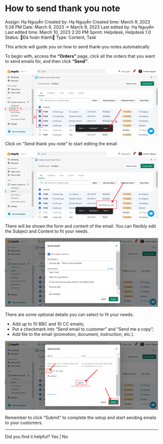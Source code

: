 # How to send thank you note

Assign: Hạ Nguyễn
Created by: Hạ Nguyễn
Created time: March 9, 2023 5:26 PM
Date: March 9, 2023 → March 9, 2023
Last edited by: Hạ Nguyễn
Last edited time: March 10, 2023 2:20 PM
Sprint: Helpdesk, Helpdesk 1.0
Status: 👏Đã hoàn thành👏
Type: Content, Task

This article will guide you on how to send thank-you notes automatically

To begin with, access the **“Orders”** page, click all the orders that you want to send emails for, and then click **“Send”**.

![Fordeer-Store-·-Orders-·-Shopify (7).png](How%20to%20send%20thank%20you%20note%209fe3ee36df0e4e17b492d81332d0ec81/Fordeer-Store--Orders--Shopify_(7).png)

Click on “Send thank you note” to start editing the email

![Fordeer-Store-·-Orders-·-Shopify (8).png](How%20to%20send%20thank%20you%20note%209fe3ee36df0e4e17b492d81332d0ec81/Fordeer-Store--Orders--Shopify_(8).png)

There will be shown the form and content of the email. You can flexibly edit the Subject and Content to fit your needs.

![Fordeer-Store-·-Orders-·-Shopify (10).png](How%20to%20send%20thank%20you%20note%209fe3ee36df0e4e17b492d81332d0ec81/Fordeer-Store--Orders--Shopify_(10).png)

There are some optional details you can select to fit your needs: 

- Add up to 10 BBC and 10 CC emails;
- Put a checkmark into “Send email to customer” and “Send me a copy”;
- Add file to the email (promotion, document, instruction, etc.).

![Fordeer-Store-·-Orders-·-Shopify (9).png](How%20to%20send%20thank%20you%20note%209fe3ee36df0e4e17b492d81332d0ec81/Fordeer-Store--Orders--Shopify_(9).png)

Remember to click “Submit” to complete the setup and start sending emails to your customers. 

---

Did you find it helpful? Yes | No
